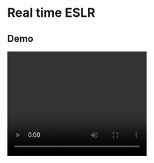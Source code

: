 # Real time ESLR

## Demo

<video width="320" height="240" controls>
  <source src="Demo/Demo.mp4" type="video/mp4">
</video>
